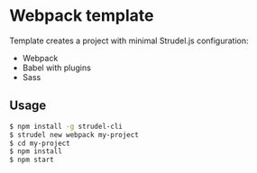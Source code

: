 # Webpack template

Template creates a project with minimal Strudel.js configuration:
* Webpack
* Babel with plugins
* Sass

## Usage

```bash
$ npm install -g strudel-cli
$ strudel new webpack my-project
$ cd my-project
$ npm install
$ npm start
```
